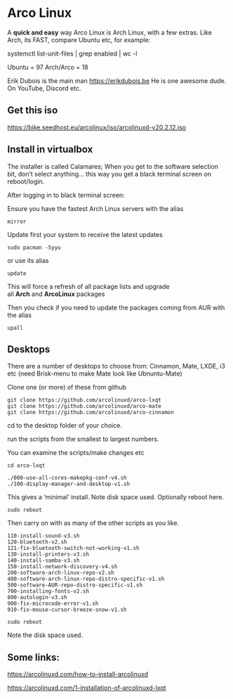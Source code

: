 # Arco Linux
A **quick and easy** way
Arco Linux is Arch Linux, with a few extras. Like Arch, its FAST, compare Ubuntu etc, for example:

systemctl list-unit-files | grep enabled | wc -l

Ubuntu = 97
Arch/Arco = 18

Erik Dubois is the main man https://erikdubois.be 
He is one awesome dude. On YouTube, Discord etc.

## Get this iso
https://bike.seedhost.eu/arcolinux/iso/arcolinuxd-v20.2.12.iso

## Install in virtualbox

The installer is called Calamares; When you get to the software selection bit, don’t select anything… this way you get a black terminal screen on reboot/login.

After logging in to black terminal screen:

Ensure you have the fastest Arch Linux servers with the alias

    mirror

Update first your system to receive the latest updates

    sudo pacman -Syyu

or use its alias

    update

This will force a refresh of all package lists and upgrade
all **Arch** and **ArcoLinux** packages

Then you check if you need to update the packages coming from AUR with the alias

    upall

## Desktops

There are a number of desktops to choose from: Cinnamon, Mate, LXDE, i3
etc (need Brisk-menu to make Mate look like Ubnuntu-Mate)

Clone one (or more) of these from github

    git clone https://github.com/arcolinuxd/arco-lxqt
    git clone https://github.com/arcolinuxd/arco-mate
    git clone https://github.com/arcolinuxd/arco-cinnamon

cd to the desktop folder of your choice.

run the scripts from the smallest to largest numbers.

You can examine the scripts/make changes etc

    cd arco-lxqt

    ./000-use-all-cores-makepkg-conf-v4.sh
    ./100-display-manager-and-desktop-v1.sh

This gives a ‘minimal’ install. Note disk space used. Optionally reboot here.

    sudo reboot

Then carry on with as many of the other scripts as you like.

    110-install-sound-v3.sh
    120-bluetooth-v2.sh
    121-fix-bluetooth-switch-not-working-v1.sh
    130-install-printers-v3.sh
    140-install-samba-v3.sh
    150-install-network-discovery-v4.sh
    200-software-arch-linux-repo-v2.sh
    400-software-arch-linux-repo-distro-specific-v1.sh
    500-software-AUR-repo-distro-specific-v1.sh
    700-installing-fonts-v2.sh
    800-autologin-v3.sh
    900-fix-microcode-error-v1.sh
    910-fix-mouse-cursor-breeze-snow-v1.sh

    sudo reboot

Note the disk space used.

## Some links:
https://arcolinuxd.com/how-to-install-arcolinuxd

https://arcolinuxd.com/1-installation-of-arcolinuxd-lxqt


